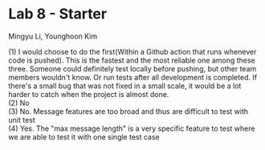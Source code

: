# Lab 8 - Starter
Mingyu Li, Younghoon Kim


(1) I would choose to do the first(Within a Github action that runs whenever code is pushed). This is the fastest and the most reliable one among these three. Someone could definitely test locally before pushing, but other team members wouldn't know. Or run tests after all development is completed. If there's a small bug that was not fixed in a small scale, it would be a lot harder to catch when the project is almost done.
<br>
(2) No
<br>
(3) No. Message features are too broad and thus are difficult to test with unit test
<br>
(4) Yes. The "max message length" is a very specific feature to test where we are able to test it with one single test case